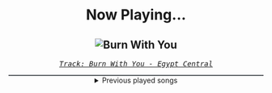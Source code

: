 <div align="center"> 
<h1>Now Playing...</h1>

![Burn With You](https://i.scdn.co/image/ab67616d00001e02c99cf69fa1a3d90db7f06b18)
--
_<samp><a href="https://open.spotify.com/track/59HNDyS0NSPoPU1BjvVebk">Track: Burn With You - Egypt Central</a></samp>_

<div style="border: 1px #4B5054 solid"></div>
<details>
  <summary>
    Previous played songs
  </summary>
  <table>
    <thead>
      <tr>
        <th>
          Artist
        </th>
        <th>
          Song
        </th>
        <th>
          Link
        </th>
      </tr>
    </thead>
    <tbody>
      <tr><td>Egypt Central</td><td>Burn With You</td><td><a href="https://open.spotify.com/track/59HNDyS0NSPoPU1BjvVebk">https://open.spotify.com/track/59HNDyS0NSPoPU1BjvVebk</a></td></tr><tr><td>Mark Morton</td><td>Cross Off</td><td><a href="https://open.spotify.com/track/3EAeH1G0BoxQIX8SmgjqAy">https://open.spotify.com/track/3EAeH1G0BoxQIX8SmgjqAy</a></td></tr><tr><td>Linkin Park</td><td>Cut the Bridge</td><td><a href="https://open.spotify.com/track/5mFZipkX1HZ4Idz5LOWpzq">https://open.spotify.com/track/5mFZipkX1HZ4Idz5LOWpzq</a></td></tr><tr><td>Parkway Drive</td><td>Soul Bleach</td><td><a href="https://open.spotify.com/track/3kRGiGpjCFS7CtEBSfHNH0">https://open.spotify.com/track/3kRGiGpjCFS7CtEBSfHNH0</a></td></tr><tr><td>Terror Universal</td><td>Spines</td><td><a href="https://open.spotify.com/track/2KKNpaZtEkMi1DvjNyLVQM">https://open.spotify.com/track/2KKNpaZtEkMi1DvjNyLVQM</a></td></tr><tr><td>Disturbed</td><td>Bad Man</td><td><a href="https://open.spotify.com/track/3ryxuYYFsA7RPuOUtmPadv">https://open.spotify.com/track/3ryxuYYFsA7RPuOUtmPadv</a></td></tr><tr><td>Falling In Reverse</td><td>Watch The World Burn</td><td><a href="https://open.spotify.com/track/1SlxMFZexm81T0tUK6mwni">https://open.spotify.com/track/1SlxMFZexm81T0tUK6mwni</a></td></tr><tr><td>Self Deception</td><td>PSYCHO</td><td><a href="https://open.spotify.com/track/2AGFAa6AwMqcFWj7YhUmSu">https://open.spotify.com/track/2AGFAa6AwMqcFWj7YhUmSu</a></td></tr><tr><td>Nonpoint</td><td>Breaking Skin</td><td><a href="https://open.spotify.com/track/5WBYz1iWTkuLHnhnKUQVSp">https://open.spotify.com/track/5WBYz1iWTkuLHnhnKUQVSp</a></td></tr><tr><td>Through Fire</td><td>Stronger - Extended Version</td><td><a href="https://open.spotify.com/track/0Mwxileu5W2hZREyzK69En">https://open.spotify.com/track/0Mwxileu5W2hZREyzK69En</a></td></tr><tr><td>Black Veil Brides</td><td>In The End</td><td><a href="https://open.spotify.com/track/1RTYixE1DD3g3upEpmCJpa">https://open.spotify.com/track/1RTYixE1DD3g3upEpmCJpa</a></td></tr><tr><td>Egypt Central</td><td>Let Me Out</td><td><a href="https://open.spotify.com/track/2asNX680fQHsAsEpMBNRsw">https://open.spotify.com/track/2asNX680fQHsAsEpMBNRsw</a></td></tr><tr><td>Five Finger Death Punch</td><td>Lift Me Up (feat. Rob Halford of Judas Priest)</td><td><a href="https://open.spotify.com/track/1LHZMWefF9502NPfArRfvP">https://open.spotify.com/track/1LHZMWefF9502NPfArRfvP</a></td></tr><tr><td>Five Finger Death Punch</td><td>Cradle to the Grave</td><td><a href="https://open.spotify.com/track/4bpI7WOnEjXDAnZtyvaX5A">https://open.spotify.com/track/4bpI7WOnEjXDAnZtyvaX5A</a></td></tr><tr><td>Linkin Park</td><td>Don't Stay</td><td><a href="https://open.spotify.com/track/2yss0n7KmvmSr4EHvjfFpn">https://open.spotify.com/track/2yss0n7KmvmSr4EHvjfFpn</a></td></tr><tr><td>NOTHING MORE</td><td>Jenny</td><td><a href="https://open.spotify.com/track/2CASGo9Wmd6Dxrq3ygnRjf">https://open.spotify.com/track/2CASGo9Wmd6Dxrq3ygnRjf</a></td></tr><tr><td>Any Given Sin</td><td>Another Life</td><td><a href="https://open.spotify.com/track/6g7aUkWxI9v9tFPi86sFRF">https://open.spotify.com/track/6g7aUkWxI9v9tFPi86sFRF</a></td></tr><tr><td>Linkin Park</td><td>Heavy Is the Crown</td><td><a href="https://open.spotify.com/track/3fgehc497TFqKH1zBL2YNK">https://open.spotify.com/track/3fgehc497TFqKH1zBL2YNK</a></td></tr><tr><td>Self Deception</td><td>Smoke You Out</td><td><a href="https://open.spotify.com/track/7kED1qnduf7UbCq5KZqFVz">https://open.spotify.com/track/7kED1qnduf7UbCq5KZqFVz</a></td></tr><tr><td>Black Veil Brides</td><td>Devil</td><td><a href="https://open.spotify.com/track/6REIaFxddyAZI2MjmlSHOW">https://open.spotify.com/track/6REIaFxddyAZI2MjmlSHOW</a></td></tr>
    </tbody>
  </table>
</details>

</div>
